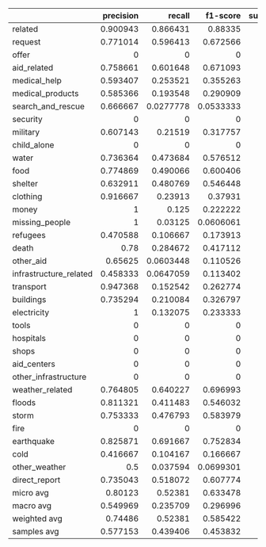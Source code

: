 |                        |   precision |    recall |   f1-score |   support |
|:-----------------------|------------:|----------:|-----------:|----------:|
| related                |    0.900943 | 0.866431  |  0.88335   |      1984 |
| request                |    0.771014 | 0.596413  |  0.672566  |       446 |
| offer                  |    0        | 0         |  0         |        20 |
| aid_related            |    0.758661 | 0.601648  |  0.671093  |      1092 |
| medical_help           |    0.593407 | 0.253521  |  0.355263  |       213 |
| medical_products       |    0.585366 | 0.193548  |  0.290909  |       124 |
| search_and_rescue      |    0.666667 | 0.0277778 |  0.0533333 |        72 |
| security               |    0        | 0         |  0         |        44 |
| military               |    0.607143 | 0.21519   |  0.317757  |        79 |
| child_alone            |    0        | 0         |  0         |         0 |
| water                  |    0.736364 | 0.473684  |  0.576512  |       171 |
| food                   |    0.774869 | 0.490066  |  0.600406  |       302 |
| shelter                |    0.632911 | 0.480769  |  0.546448  |       208 |
| clothing               |    0.916667 | 0.23913   |  0.37931   |        46 |
| money                  |    1        | 0.125     |  0.222222  |        56 |
| missing_people         |    1        | 0.03125   |  0.0606061 |        32 |
| refugees               |    0.470588 | 0.106667  |  0.173913  |        75 |
| death                  |    0.78     | 0.284672  |  0.417112  |       137 |
| other_aid              |    0.65625  | 0.0603448 |  0.110526  |       348 |
| infrastructure_related |    0.458333 | 0.0647059 |  0.113402  |       170 |
| transport              |    0.947368 | 0.152542  |  0.262774  |       118 |
| buildings              |    0.735294 | 0.210084  |  0.326797  |       119 |
| electricity            |    1        | 0.132075  |  0.233333  |        53 |
| tools                  |    0        | 0         |  0         |        20 |
| hospitals              |    0        | 0         |  0         |        32 |
| shops                  |    0        | 0         |  0         |         9 |
| aid_centers            |    0        | 0         |  0         |        34 |
| other_infrastructure   |    0        | 0         |  0         |       107 |
| weather_related        |    0.764805 | 0.640227  |  0.696993  |       706 |
| floods                 |    0.811321 | 0.411483  |  0.546032  |       209 |
| storm                  |    0.753333 | 0.476793  |  0.583979  |       237 |
| fire                   |    0        | 0         |  0         |        29 |
| earthquake             |    0.825871 | 0.691667  |  0.752834  |       240 |
| cold                   |    0.416667 | 0.104167  |  0.166667  |        48 |
| other_weather          |    0.5      | 0.037594  |  0.0699301 |       133 |
| direct_report          |    0.735043 | 0.518072  |  0.607774  |       498 |
| micro avg              |    0.80123  | 0.52381   |  0.633478  |      8211 |
| macro avg              |    0.549969 | 0.235709  |  0.296996  |      8211 |
| weighted avg           |    0.74486  | 0.52381   |  0.585422  |      8211 |
| samples avg            |    0.577153 | 0.439406  |  0.453832  |      8211 |